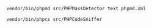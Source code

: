 



```bash
vendor/bin/phpmd src/PHPMassDetector text phpmd.xml
```

```bash
vendor/bin/phpcs src/PHPCodeSniffer

```
